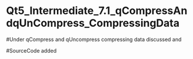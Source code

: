 # Qt5_Intermediate_7.1_qCompressAndqUnCompress_CompressingData

#Under qCompress and qUncompress compressing data discussed and

#SourceCode added 
